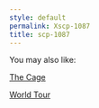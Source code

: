 ```yaml
---
style: default
permalink: Xscp-1087
title: scp-1087
---
```

You may also like:

[The Cage](http://scp-wiki.net/the-cage)

[World Tour](http://scp-wiki.net/world-tour)
